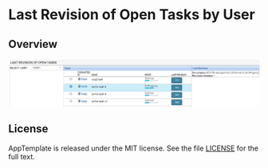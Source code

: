 Last Revision of Open Tasks by User
=========================

## Overview

![](LastRevisionOfTask-screenshot.png)

## License

AppTemplate is released under the MIT license.  See the file [LICENSE](https://raw.github.com/RallyApps/AppTemplate/master/LICENSE) for the full text.
